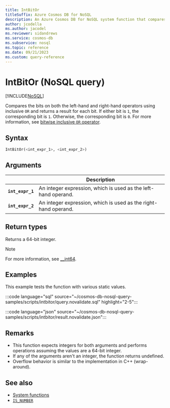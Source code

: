 ```yaml
---
title: IntBitOr
titleSuffix: Azure Cosmos DB for NoSQL
description: An Azure Cosmos DB for NoSQL system function that compares bits of each operand using an inclusive OR operator.
author: jcodella
ms.author: jacodel
ms.reviewer: sidandrews
ms.service: cosmos-db
ms.subservice: nosql
ms.topic: reference
ms.date: 09/21/2023
ms.custom: query-reference
---
```


# IntBitOr (NoSQL query)

[!INCLUDE[NoSQL](../../includes/appliesto-nosql.md)]

Compares the bits on both the left-hand and right-hand operators using inclusive `OR` and returns a result for each bit. If either bit is `1`, the corresponding bit is `1`. Otherwise, the corresponding bit is `0`. For more information, see [bitwise inclusive `OR` operator](/cpp/cpp/bitwise-inclusive-or-operator-pipe).

## Syntax

```sql
IntBitOr(<int_expr_1>, <int_expr_2>)
```

## Arguments

| | Description |
| --- | --- |
| **`int_expr_1`** | An integer expression, which is used as the left-hand operand. |
| **`int_expr_2`** | An integer expression, which is used as the right-hand operand. |

## Return types

Returns a 64-bit integer.

> [!NOTE]
> For more information, see [__int64](/cpp/cpp/int8-int16-int32-int64).

## Examples

This example tests the function with various static values.

:::code language="sql" source="~/cosmos-db-nosql-query-samples/scripts/intbitor/query.novalidate.sql" highlight="2-5":::

:::code language="json" source="~/cosmos-db-nosql-query-samples/scripts/intbitor/result.novalidate.json":::

## Remarks

- This function expects integers for both arguments and performs operations assuming the values are a 64-bit integer.
- If any of the arguments aren't an integer, the function returns undefined.
- Overflow behavior is similar to the implementation in C++ (wrap-around).

## See also

- [System functions](system-functions.yml)
- [`IS_NUMBER`](is-number.md)
